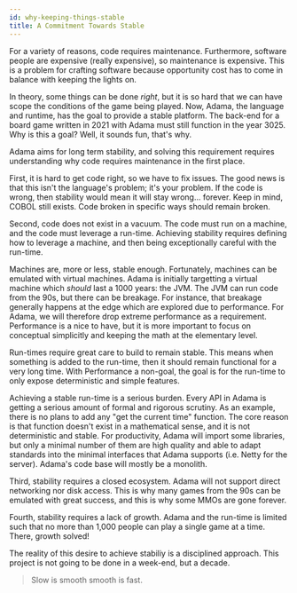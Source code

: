```yaml
---
id: why-keeping-things-stable
title: A Commitment Towards Stable
---
```


For a variety of reasons, code requires maintenance. Furthermore, software people are expensive (really expensive), so maintenance is expensive. This is a problem for crafting software because opportunity cost has to come in balance with keeping the lights on.

In theory, some things can be done *right*, but it is so hard that we can have scope the conditions of the game being played. Now, Adama, the language and runtime, has the goal to provide a stable platform. The back-end for a board game written in 2021 with Adama must still function in the year 3025. Why is this a goal? Well, it sounds fun, that's why.

Adama aims for long term stability, and solving this requirement requires understanding why code requires maintenance in the first place.

First, it is hard to get code right, so we have to fix issues. The good news is that this isn't the language's problem; it's your problem. If the code is wrong, then stability would mean it will stay wrong... forever. Keep in mind, COBOL still exists. Code broken in specific ways should remain broken.

Second, code does not exist in a vacuum. The code must run on a machine, and the code must leverage a run-time. Achieving stability requires defining how to leverage a machine, and then being exceptionally careful with the run-time.

Machines are, more or less, stable enough. Fortunately, machines can be emulated with virtual machines. Adama is initially targetting a virtual machine which _*should*_ last a 1000 years: the JVM. The JVM can run code from the 90s, but there can be breakage. For instance, that breakage generally happens at the edge which are explored due to performance. For Adama, we will therefore drop extreme performance as a requirement. Performance is a nice to have, but it is more important to focus on conceptual simplicitly and keeping the math at the elementary level.

Run-times require great care to build to remain stable. This means when something is added to the run-time, then it should remain functional for a very long time. With Performance a non-goal, the goal is for the run-time to only expose deterministic and simple features.

Achieving a stable run-time is a serious burden. Every API in Adama is getting a serious amount of formal and rigorous scrutiny. As an example, there is no plans to add any "get the current time" function. The core reason is that function doesn't exist in a mathematical sense, and it is not deterministic and stable. For productivity, Adama will import some libraries, but only a minimal number of them are high quality and able to adapt standards into the minimal interfaces that Adama supports (i.e. Netty for the server). Adama's code base will mostly be a monolith.

Third, stability requires a closed ecosystem. Adama will not support direct networking nor disk access. This is why many games from the 90s can be emulated with great success, and this is why some MMOs are gone forever.

Fourth, stability requires a lack of growth. Adama and the run-time is limited such that no more than 1,000 people can play a single game at a time. There, growth solved!

The reality of this desire to achieve stabiliy is a disciplined approach. This project is not going to be done in a week-end, but a decade.

> Slow is smooth smooth is fast.

